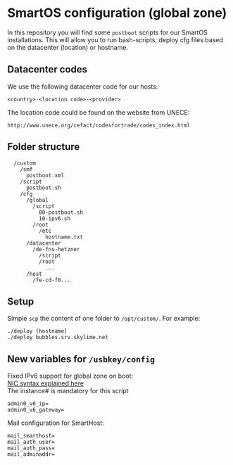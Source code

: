 # SmartOS configuration (global zone)

In this repository you will find some `postboot` scripts for our SmartOS
installations. This will allow you to run bash-scripts, deploy cfg files
based on the datacenter (location) or hostname.

## Datacenter codes

We use the following datacenter code for our hosts:

	<country>-<location code>-<provider>
	
The location code could be found on the website from UNECE:

	http://www.unece.org/cefact/codesfortrade/codes_index.html

## Folder structure

```
  /custom
    /smf
      postboot.xml
    /script
      postboot.sh
    /cfg
      /global
        /script
          00-postboot.sh
          10-ipv6.sh
        /root
          /etc
            hostname.txt
      /datacenter
        /de-fns-hetzner
          /script
          /root
            ...
      /host
        /fe-cd-f0...
```

## Setup

Simple `scp` the content of one folder to `/opt/custom/`. For example:

	./deploy [hostname]
	./deploy bubbles.srv.skylime.net

## New variables for `/usbkey/config`

Fixed IPv6 support for global zone on boot:  
[NIC syntax explained here](http://wiki.smartos.org/display/DOC/extra+configuration+options#extraconfigurationoptions-AdditionalNICs)  
The instance# is mandatory for this script

	admin0_v6_ip=
	admin0_v6_gateway=

Mail configuration for SmartHost:

	mail_smarthost=
	mail_auth_user=
	mail_auth_pass=
	mail_adminaddr=
